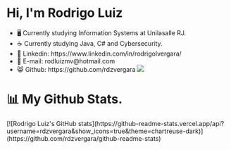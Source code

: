  <h1> Hi, I'm Rodrigo Luiz </h1>
 <ul>
 <li> 🖥️ Currently studying Information Systems at Unilasalle RJ. </li>
 <li> ☕ Currently studying Java, C# and Cybersecurity. </li>
 <li> 📝 Linkedin: https://www.linkedin.com/in/rodrigolvergara/ </li>
 <li> 📧 E-mail: rodluizmv@hotmail.com </li>
 <li> 😸 Github: https://github.com/rdzvergara <a href="https://github.com/rdzvergara"> <img src="https://img.shields.io/badge/GitHub-100000?style=for-the-badge&logo=github&logoColor=white" /> </a> </li>
 </ul>
 
 <h1> 📊 My Github Stats. </h1>
 [![Rodrigo Luiz's GitHub stats](https://github-readme-stats.vercel.app/api?username=rdzvergara&show_icons=true&theme=chartreuse-dark)](https://github.com/rdzvergara/github-readme-stats)
 
 
